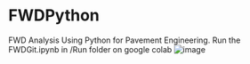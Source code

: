 # FWDPython
FWD Analysis Using Python for Pavement Engineering. Run the FWDGit.ipynb in /Run folder on google colab
![image](https://user-images.githubusercontent.com/45702242/132105107-f256d528-93a5-4ed5-a480-4e447cb903a9.png)

